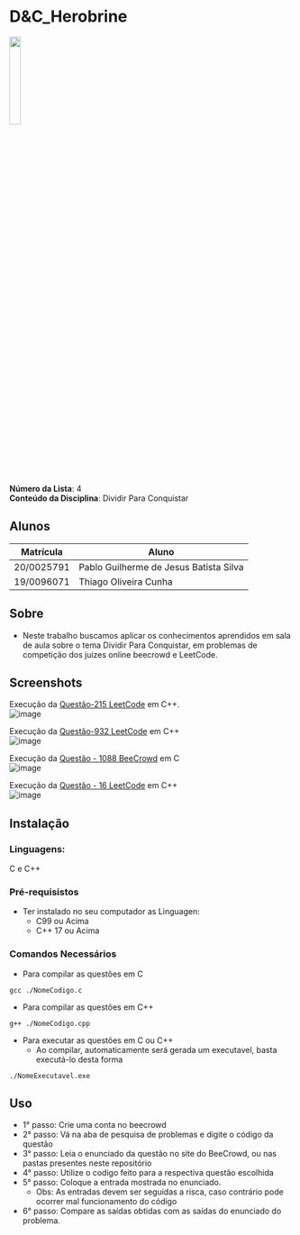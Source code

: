 # D&C_Herobrine 
<img src= "https://github.com/projeto-de-algoritmos/D-C_Herobrine/assets/71983200/6763e102-9de9-4985-8baf-2ae36c6f52f5" width = "20%" height = "20%">

**Número da Lista**: 4 <br>
**Conteúdo da Disciplina**: Dividir Para Conquistar <br>

## Alunos
|Matrícula | Aluno |
| -- | -- |
| 20/0025791  |  Pablo Guilherme de Jesus Batista Silva |
| 19/0096071  |  Thiago Oliveira Cunha |

## Sobre 
- Neste trabalho buscamos aplicar os conhecimentos aprendidos em sala de aula sobre o tema Dividir Para Conquistar, em problemas de competição dos juizes online beecrowd e LeetCode.

## Screenshots

Execução da [Questão-215 LeetCode](https://github.com/projeto-de-algoritmos/D-C_Herobrine/tree/master/Thiago/Questao_215) em C++.<br>
![image](https://github.com/projeto-de-algoritmos/D-C_Herobrine/assets/71983200/4835f7d8-12df-4d8c-aa83-294e0e3f39e5)


Execução da [Questão-932 LeetCode](https://github.com/projeto-de-algoritmos/D-C_Herobrine/tree/master/Thiago/Questao_932) em C++ <br>
![image](https://github.com/projeto-de-algoritmos/D-C_Herobrine/assets/71983200/240ed927-8412-4372-bd01-ff937a2d37fd)


Execução da [Questão - 1088 BeeCrowd](https://github.com/projeto-de-algoritmos/D-C_Herobrine/tree/master/Pablo) em C <br>
![image](https://github.com/projeto-de-algoritmos/D-C_Herobrine/assets/71983200/bb34b515-da31-4c50-a489-8fb0930dde8c)


Execução da [Questão - 16 LeetCode](https://github.com/projeto-de-algoritmos/D-C_Herobrine/tree/master/Pablo) em C++ <br>
![image](https://github.com/projeto-de-algoritmos/D-C_Herobrine/assets/71983200/805366a3-5c74-4e5d-8e44-b178d66465b5)


## Instalação 

### **Linguagens:** 
C e C++

### **Pré-requisistos**
* Ter instalado no seu computador as Linguagen:
    * C99 ou Acima
    * C++ 17 ou Acima

### **Comandos Necessários**
* Para compilar as questões em C
```
gcc ./NomeCodigo.c 
```
* Para compilar as questões em C++
```
g++ ./NomeCodigo.cpp 
```
* Para executar as questões em C ou C++
    * Ao compilar, automaticamente será gerada um executavel, basta executá-lo desta forma
```
./NomeExecutavel.exe
```

## Uso 

* 1° passo: Crie uma conta no beecrowd 
* 2° passo: Vá na aba de pesquisa de problemas e digite o código da questão
* 3° passo: Leia o enunciado da questão no site do BeeCrowd, ou nas pastas presentes neste repositório
* 4° passo: Utilize o codigo feito para a respectiva questão escolhida
* 5° passo: Coloque a entrada mostrada no enunciado.
    * Obs: As entradas devem ser seguidas a risca, caso contrário pode ocorrer mal funcionamento do código
* 6° passo: Compare as saídas obtidas com as saídas do enunciado do problema.
    




